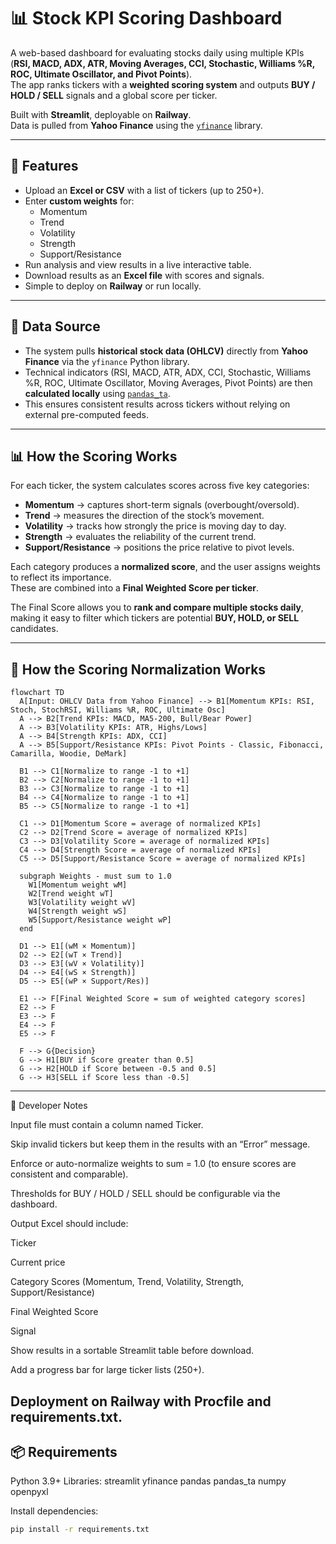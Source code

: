 # 📊 Stock KPI Scoring Dashboard

A web-based dashboard for evaluating stocks daily using multiple KPIs (**RSI, MACD, ADX, ATR, Moving Averages, CCI, Stochastic, Williams %R, ROC, Ultimate Oscillator, and Pivot Points**).  
The app ranks tickers with a **weighted scoring system** and outputs **BUY / HOLD / SELL** signals and a global score per ticker.

Built with **Streamlit**, deployable on **Railway**.  
Data is pulled from **Yahoo Finance** using the [`yfinance`](https://github.com/ranaroussi/yfinance) library.

---

## 🚀 Features
- Upload an **Excel or CSV** with a list of tickers (up to 250+).
- Enter **custom weights** for:
  - Momentum  
  - Trend  
  - Volatility  
  - Strength  
  - Support/Resistance  
- Run analysis and view results in a live interactive table.
- Download results as an **Excel file** with scores and signals.
- Simple to deploy on **Railway** or run locally.

---

## 📡 Data Source
- The system pulls **historical stock data (OHLCV)** directly from **Yahoo Finance** via the `yfinance` Python library.  
- Technical indicators (RSI, MACD, ATR, ADX, CCI, Stochastic, Williams %R, ROC, Ultimate Oscillator, Moving Averages, Pivot Points) are then **calculated locally** using [`pandas_ta`](https://github.com/twopirllc/pandas-ta).  
- This ensures consistent results across tickers without relying on external pre-computed feeds.  

---

## 📊 How the Scoring Works

For each ticker, the system calculates scores across five key categories:

- **Momentum** → captures short-term signals (overbought/oversold).  
- **Trend** → measures the direction of the stock’s movement.  
- **Volatility** → tracks how strongly the price is moving day to day.  
- **Strength** → evaluates the reliability of the current trend.  
- **Support/Resistance** → positions the price relative to pivot levels.  

Each category produces a **normalized score**, and the user assigns weights to reflect its importance.  
These are combined into a **Final Weighted Score per ticker**.

The Final Score allows you to **rank and compare multiple stocks daily**, making it easy to filter which tickers are potential **BUY, HOLD, or SELL** candidates.

---
## 🔄 How the Scoring Normalization Works

```mermaid
flowchart TD
  A[Input: OHLCV Data from Yahoo Finance] --> B1[Momentum KPIs: RSI, Stoch, StochRSI, Williams %R, ROC, Ultimate Osc]
  A --> B2[Trend KPIs: MACD, MA5-200, Bull/Bear Power]
  A --> B3[Volatility KPIs: ATR, Highs/Lows]
  A --> B4[Strength KPIs: ADX, CCI]
  A --> B5[Support/Resistance KPIs: Pivot Points - Classic, Fibonacci, Camarilla, Woodie, DeMark]

  B1 --> C1[Normalize to range -1 to +1]
  B2 --> C2[Normalize to range -1 to +1]
  B3 --> C3[Normalize to range -1 to +1]
  B4 --> C4[Normalize to range -1 to +1]
  B5 --> C5[Normalize to range -1 to +1]

  C1 --> D1[Momentum Score = average of normalized KPIs]
  C2 --> D2[Trend Score = average of normalized KPIs]
  C3 --> D3[Volatility Score = average of normalized KPIs]
  C4 --> D4[Strength Score = average of normalized KPIs]
  C5 --> D5[Support/Resistance Score = average of normalized KPIs]

  subgraph Weights - must sum to 1.0
    W1[Momentum weight wM]
    W2[Trend weight wT]
    W3[Volatility weight wV]
    W4[Strength weight wS]
    W5[Support/Resistance weight wP]
  end

  D1 --> E1[(wM × Momentum)]
  D2 --> E2[(wT × Trend)]
  D3 --> E3[(wV × Volatility)]
  D4 --> E4[(wS × Strength)]
  D5 --> E5[(wP × Support/Res)]

  E1 --> F[Final Weighted Score = sum of weighted category scores]
  E2 --> F
  E3 --> F
  E4 --> F
  E5 --> F

  F --> G{Decision}
  G --> H1[BUY if Score greater than 0.5]
  G --> H2[HOLD if Score between -0.5 and 0.5]
  G --> H3[SELL if Score less than -0.5]
```
----
🔧 Developer Notes

Input file must contain a column named Ticker.

Skip invalid tickers but keep them in the results with an “Error” message.

Enforce or auto-normalize weights to sum = 1.0 (to ensure scores are consistent and comparable).

Thresholds for BUY / HOLD / SELL should be configurable via the dashboard.

Output Excel should include:

Ticker

Current price

Category Scores (Momentum, Trend, Volatility, Strength, Support/Resistance)

Final Weighted Score

Signal

Show results in a sortable Streamlit table before download.

Add a progress bar for large ticker lists (250+).

Deployment on Railway with Procfile and requirements.txt.
---
## 📦 Requirements
Python 3.9+
Libraries:
streamlit
yfinance
pandas
pandas_ta
numpy
openpyxl

Install dependencies:
```bash
pip install -r requirements.txt
